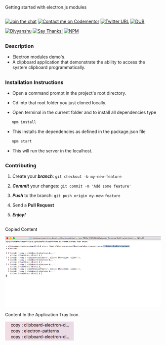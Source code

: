 
Getting started with electron.js modules

##

[![Join the chat](https://img.shields.io/badge/gitter-join%20chat%20%E2%86%92-brightgreen.svg)](https://gitter.im/divyanshu001)
[![Contact me on Codementor](https://cdn.codementor.io/badges/contact_me_github.svg)](https://www.codementor.io/divyanshurawat?utm_source=github&utm_medium=button&utm_term=divyanshurawat&utm_campaign=github)
[![Twitter URL](https://img.shields.io/twitter/url/http/shields.io.svg?style=social)](https://twitter.com/r46956)
[![DUB](https://img.shields.io/dub/l/vibe-d.svg?style=flat)](#)

[![Divyanshu](https://img.shields.io/badge/divyanshu-owner-brightgreen.svg?style=flat)](http://www.divyanshurawat.in)
[![Say Thanks!](https://img.shields.io/badge/Say%20Thanks-!-1EAEDB.svg)](https://saythanks.io/to/divyanshu-rawat)
[![NPM](https://img.shields.io/badge/npm-v3.10.10-blue.svg)](https://www.npmjs.com/package/npm)

##

### Description 

* Electron modules demo's.
* A clipboard application that demonstrate the ability to access the system clipboard programmatically.

##

### Installation Instructions

* Open a command prompt in the project's root directory.

* Cd into that root folder you just cloned locally.

* Open terminal in the current folder and to install all dependencies type 

```javascript
   npm install 
```

* This installs the dependencies as defined in the package.json file

```javascript
   npm start 
```

* This will run the server in the localhost.

##


### Contributing

1. Create your **_branch_**: `git checkout -b my-new-feature`

2. **_Commit_** your changes: `git commit -m 'Add some feature'`

3. **_Push_** to the branch: `git push origin my-new-feature`

4. Send a **Pull Request**

5. **_Enjoy!_**

##


Copied Content

![alt tag](https://github.com/divyanshu-rawat/electron-modules/blob/master/clipboard-electron-demo/snap/Screen%20Shot%202017-09-20%20at%202.25.37%20AM.png)


Content In the Application Tray Icon.

![alt tag](https://github.com/divyanshu-rawat/electron-modules/blob/master/clipboard-electron-demo/snap/Screen%20Shot%202017-09-20%20at%202.26.08%20AM.png)


